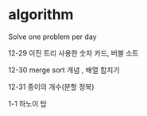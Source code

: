# algorithm
Solve one problem per day

12-29
이진 트리 사용한 숫자 카드,
버블 소트 

12-30
merge sort 개념 , 배열 합치기

12-31
종이의 개수(분할 정복)

1-1
하노이 탑 
